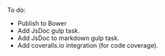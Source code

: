 To do:

* Publish to Bower
* Add JsDoc gulp task.
* Add JsDoc to markdown gulp task.
* Add coveralls.io integration (for code coverage).
